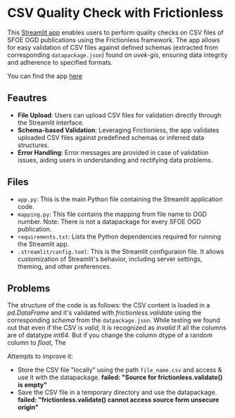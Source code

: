 # CSV Quality Check with Frictionless
This [Streamlit app](https://appfrictionless-test0.streamlit.app/) enables users to perform quality checks on CSV files of SFOE OGD publications using the Frictionless framework. The app allows for easy validation of CSV files against defined schemas (extracted from corresponding `datapackage.json`) found on _uvek-gis_, ensuring data integrity and adherence to specified formats.

You can find the app [here](https://appfrictionless-test0.streamlit.app/)

## Feautres
- **File Upload**: Users can upload CSV files for validation directly through the Streamlit interface.
- **Schema-based Validation**: Leveraging Frictionless, the app validates uploaded CSV files against predefined schemas or inferred data structures.
- **Error Handling**: Error messages are provided in case of validation issues, aiding users in understanding and rectifying data problems.


## Files
- `app.py`: This is the main Python file containing the Streamlit application code.
- `mapping.py`: This file contains the mapping from file name to OGD number. Note: There is not a datapackage for every SFOE OGD publication.
- `requirements.txt`: Lists the Python dependencies required for running the Streamlit app.
- `.streamlit/config.toml`: This is the Streamlit configuraion file. It allows customization of Streamlit's behavior, including server settings, theming, and other preferences.


## Problems
The structure of the code is as follows: the CSV content is loaded in a _pd.DataFrame_ and it's validated with _frictionless.validate_ using the corresponding _schema_ from the `datpackage.json`.
While testing we found out that even if the CSV is _valid_, it is recognized as _invalid_ if all the columns are of datatype _int64_. But if you change the column dtype of a random column to _float_, The

Attempts to improve it:
- Store the CSV file "locally" using the path `file_name.csv` and access & use it with the datapackage. **failed: "Source for frictionless.validate() is empty"**
- Save the CSV file in a temporary directory and use the datapackage. **failed: "frictionless.validate() cannot access source form unsecure origin"**
